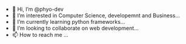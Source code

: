 - 👋 Hi, I’m @phyo-dev
- 👀 I’m interested in Computer Science, developemnt and Business...
- 🌱 I’m currently learning python frameworks...
- 💞️ I’m looking to collaborate on web development...
- 📫 How to reach me ...

<!---
phyo-dev/phyo-dev is a ✨ special ✨ repository because its `README.md` (this file) appears on your GitHub profile.
You can click the Preview link to take a look at your changes.
--->
